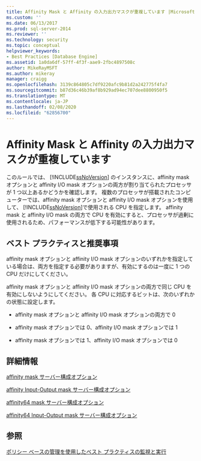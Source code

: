 ```yaml
---
title: Affinity Mask と Affinity の入力出力マスクが重複しています |Microsoft Docs
ms.custom: ''
ms.date: 06/13/2017
ms.prod: sql-server-2014
ms.reviewer: ''
ms.technology: security
ms.topic: conceptual
helpviewer_keywords:
- Best Practices [Database Engine]
ms.assetid: 1a0da6df-57ff-4f3f-aae9-2fbc4897508c
author: MikeRayMSFT
ms.author: mikeray
manager: craigg
ms.openlocfilehash: 3139c864805c7df9220afc9b81d2a242775f4fa7
ms.sourcegitcommit: b87d36c46b39af8b929ad94ec707dee8800950f5
ms.translationtype: MT
ms.contentlocale: ja-JP
ms.lasthandoff: 02/08/2020
ms.locfileid: "62856700"
---
```

# <a name="correct-affinity-mask-and-affinity-input-output-mask-overlap"></a>Affinity Mask と Affinity の入力出力マスクが重複しています
  このルールでは、 [!INCLUDE[ssNoVersion](../../includes/ssnoversion-md.md)] のインスタンスに、affinity mask オプションと affinity I/O mask オプションの両方が割り当てられたプロセッサが 1 つ以上あるかどうかを確認します。 複数のプロセッサが搭載されたコンピューターでは、affinity mask オプションと affinity I/O mask オプションを使用して、 [!INCLUDE[ssNoVersion](../../includes/ssnoversion-md.md)]で使用される CPU を指定します。 affinity mask と affinity I/O mask の両方で CPU を有効にすると、プロセッサが過剰に使用されるため、パフォーマンスが低下する可能性があります。  
  
## <a name="best-practices-recommendations"></a>ベスト プラクティスと推奨事項  
 affinity mask オプションと affinity I/O mask オプションのいずれかを指定している場合は、両方を指定する必要がありますが、有効にするのは一度に 1 つの CPU だけにしてください。  
  
 affinity mask オプションと affinity I/O mask オプションの両方で同じ CPU を有効にしないようにしてください。 各 CPU に対応するビットは、次のいずれかの状態に設定します。  
  
-   affinity mask オプションと affinity I/O mask オプションの両方で 0  
  
-   affinity mask オプションでは 0、affinity I/O mask オプションでは 1  
  
-   affinity mask オプションでは 1、affinity I/O mask オプションでは 0  
  
## <a name="for-more-information"></a>詳細情報  
 [affinity mask サーバー構成オプション](../../database-engine/configure-windows/affinity-mask-server-configuration-option.md)  
  
 [affinity Input-Output mask サーバー構成オプション](../../database-engine/configure-windows/affinity-input-output-mask-server-configuration-option.md)  
  
 [affinity64 mask サーバー構成オプション](../../database-engine/configure-windows/affinity64-mask-server-configuration-option.md)  
  
 [affinity64 Input-Output mask サーバー構成オプション](../../database-engine/configure-windows/affinity64-input-output-mask-server-configuration-option.md)  
  
## <a name="see-also"></a>参照  
 [ポリシー ベースの管理を使用したベスト プラクティスの監視と実行](monitor-and-enforce-best-practices-by-using-policy-based-management.md)  
  
  
